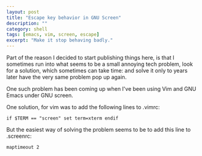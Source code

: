 ```yaml
---
layout: post
title: "Escape key behavior in GNU Screen"
description: ""
category: shell
tags: [emacs, vim, screen, escape]
excerpt: "Make it stop behaving badly."
---
```

Part of the reason I decided to start publishing things here, is that I sometimes run into what seems to be a small annoying tech problem, look for a solution, which sometimes can take time: and solve it only to years later have the very same problem pop up again. 

One such problem has been coming up when I've been using Vim and GNU Emacs under GNU screen. 

One solution, for vim was to add the following lines to .vimrc:

`if $TERM == "screen"
    set term=xterm
endif`

But the easiest way of solving the problem seems to be to add this line to .screenrc:

`maptimeout 2`


